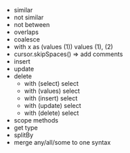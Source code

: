 - similar
- not similar
- not between
- overlaps
- coalesce
- with x as (values (1)) values (1), (2) 
- cursor.skipSpaces() => add comments
- insert
- update
- delete
  - with (select) select
  - with (values) select
  - with (insert) select
  - with (update) select
  - with (delete) select
- scope methods
- get type
- splitBy
- merge any/all/some to one syntax